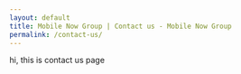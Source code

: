```yaml
---
layout: default
title: Mobile Now Group | Contact us - Mobile Now Group
permalink: /contact-us/
---
```

hi, this is contact us page